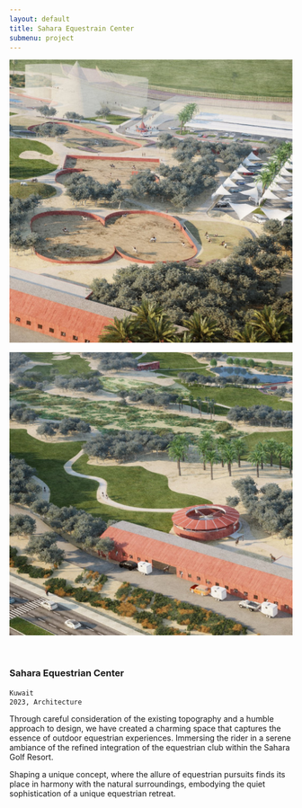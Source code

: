 ```yaml
---
layout: default
title: Sahara Equestrain Center
submenu: project
---
```



![Sahara Equestrain Center](/works/sahara-equestrain-center/eight_00001.jpg)

![Sahara Equestrain Center](/works/sahara-equestrain-center/eight_00002.jpg)


<br id="scr-to-here" />

### Sahara Equestrian Center

	Kuwait
	2023, Architecture


Through careful consideration of the existing topography and a humble approach to design, we have created a charming space that captures the essence of outdoor equestrian experiences. Immersing the rider in a serene ambiance of the refined integration of the equestrian club within the Sahara Golf Resort.

Shaping a unique concept, where the allure of equestrian pursuits finds its place in harmony with the natural surroundings, embodying the quiet sophistication of a unique equestrian retreat.
